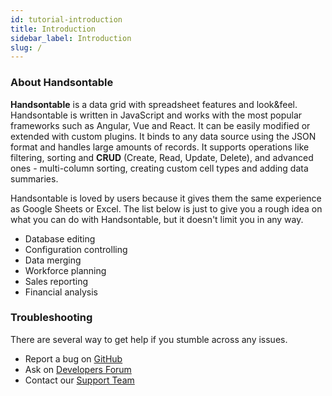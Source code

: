```yaml
---
id: tutorial-introduction
title: Introduction
sidebar_label: Introduction
slug: /
---
```


### About Handsontable

**Handsontable** is a data grid with spreadsheet features and look&feel. Handsontable is written in JavaScript and works with the most popular frameworks such as Angular, Vue and React. It can be easily modified or extended with custom plugins. It binds to any data source using the JSON format and handles large amounts of records. It supports operations like filtering, sorting and **CRUD** (Create, Read, Update, Delete), and advanced ones - multi-column sorting, creating custom cell types and adding data summaries.

Handsontable is loved by users because it gives them the same experience as Google Sheets or Excel. The list below is just to give you a rough idea on what you can do with Handsontable, but it doesn't limit you in any way.

*   Database editing
*   Configuration controlling
*   Data merging
*   Workforce planning
*   Sales reporting
*   Financial analysis

### Troubleshooting

There are several way to get help if you stumble across any issues.

*   Report a bug on [GitHub](https://github.com/handsontable/handsontable/issues)
*   Ask on [Developers Forum](https://forum.handsontable.com)
*   Contact our [Support Team](https://handsontable.com/contact?category=technical_support)

